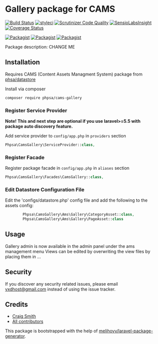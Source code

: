 # Gallery package for CAMS

[![Build Status](https://travis-ci.org/phpsa/cams-gallery.svg?branch=master)](https://travis-ci.org/phpsa/cams-gallery)
[![styleci](https://styleci.io/repos/CHANGEME/shield)](https://styleci.io/repos/CHANGEME)
[![Scrutinizer Code Quality](https://scrutinizer-ci.com/g/phpsa/cams-gallery/badges/quality-score.png?b=master)](https://scrutinizer-ci.com/g/phpsa/cams-gallery/?branch=master)
[![SensioLabsInsight](https://insight.sensiolabs.com/projects/CHANGEME/mini.png)](https://insight.sensiolabs.com/projects/CHANGEME)
[![Coverage Status](https://coveralls.io/repos/github/phpsa/cams-gallery/badge.svg?branch=master)](https://coveralls.io/github/phpsa/cams-gallery?branch=master)

[![Packagist](https://img.shields.io/packagist/v/phpsa/cams-gallery.svg)](https://packagist.org/packages/phpsa/cams-gallery)
[![Packagist](https://poser.pugx.org/phpsa/cams-gallery/d/total.svg)](https://packagist.org/packages/phpsa/cams-gallery)
[![Packagist](https://img.shields.io/packagist/l/phpsa/cams-gallery.svg)](https://packagist.org/packages/phpsa/cams-gallery)

Package description: CHANGE ME

## Installation

Requires CAMS (Content Assets Managment System) package from [phsa/datastore](https://github.com/phpsa/laravel-5-cams)

Install via composer
```bash
composer require phpsa/cams-gallery
```

### Register Service Provider

**Note! This and next step are optional if you use laravel>=5.5 with package
auto discovery feature.**

Add service provider to `config/app.php` in `providers` section
```php
Phpsa\CamsGallery\ServiceProvider::class,
```

### Register Facade

Register package facade in `config/app.php` in `aliases` section
```php
Phpsa\CamsGallery\Facades\CamsGallery::class,
```

### Edit Datastore Configuration File

Edit the 'configs/datastore.php' config file and add the following to the assets config:
```php
		Phpsa\CamsGallery\Ams\Gallery\CategoryAsset::class,
		Phpsa\CamsGallery\Ams\Gallery\PageAsset::class
```

## Usage

Gallery admin is now available in the admin panel under the ams management menu
Views can be edited by overwriting the view files by placing them in ...

## Security

If you discover any security related issues, please email vxdhost@gmail.com
instead of using the issue tracker.

## Credits

- [Craig Smith](https://github.com/phpsa/cams-gallery)
- [All contributors](https://github.com/phpsa/cams-gallery/graphs/contributors)

This package is bootstrapped with the help of
[melihovv/laravel-package-generator](https://github.com/melihovv/laravel-package-generator).
